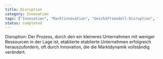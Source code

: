 ```yaml
---
title: Disruption
category: Innovation
tags: ["Innovation", "Marktinnovation", "Geschäftsmodell-Disruption", "Technologischer Fortschritt"]
status: completed
---
```

Disruption: Der Prozess, durch den ein kleineres Unternehmen mit weniger Ressourcen in der Lage ist, etablierte etablierte Unternehmen erfolgreich herauszufordern, oft durch Innovation, die die Marktdynamik vollständig verändert.